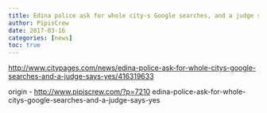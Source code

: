 ```yaml
---
title: Edina police ask for whole city-s Google searches, and a judge says yes
author: PipisCrew
date: 2017-03-16
categories: [news]
toc: true
---
```


http://www.citypages.com/news/edina-police-ask-for-whole-citys-google-searches-and-a-judge-says-yes/416319633

origin - http://www.pipiscrew.com/?p=7210 edina-police-ask-for-whole-citys-google-searches-and-a-judge-says-yes